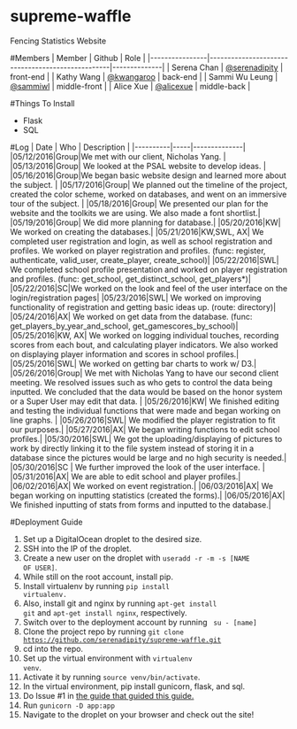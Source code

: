 # supreme-waffle
Fencing Statistics Website

#Members
| Member         | Github                                           | Role         |
|----------------|--------------------------------------------------|--------------|
| Serena Chan    | [@serenadipity](https://github.com/serenadipity) | front-end    |
| Kathy Wang     | [@kwangaroo](https://github.com/kwangaroo)       | back-end     |
| Sammi Wu Leung | [@sammiwl](https://github.com/sammiWL)           | middle-front |
| Alice Xue      | [@alicexue](https://github.com/alicexue)         | middle-back  |

#Things To Install
* Flask
* SQL

#Log
|   Date   | Who | Description  |
|----------|-----|--------------|
|05/12/2016|Group|We met with our client, Nicholas Yang. |
|05/13/2016|Group| We looked at the PSAL website to develop ideas. |
|05/16/2016|Group|We began basic website design and learned more about the subject. |
|05/17/2016|Group| We planned out the timeline of the project, created the color scheme, worked on databases, and went on an immersive tour of the subject. |
|05/18/2016|Group| We presented our plan for the website and the toolkits we are using. We also made a font shortlist.|
|05/19/2016|Group| We did more planning for database.|
|05/20/2016|KW| We worked on creating the databases.|
|05/21/2016|KW,SWL, AX| We completed user registration and login, as well as school registration and profiles. We worked on player registration and profiles. (func: register, authenticate, valid_user, create_player, create_school)|
|05/22/2016|SWL| We completed school profile presentation and worked on player registration and profiles. (func: get_school, get_distinct_school, get_players*)|
|05/22/2016|SC|We worked on the look and feel of the user interface on the login/registration pages|
|05/23/2016|SWL| We worked on improving functionality of registration and getting basic ideas up. (route: directory)|
|05/24/2016|AX| We worked on get data from the database. (func: get_players_by_year_and_school, get_gamescores_by_school)|
|05/25/2016|KW, AX| We worked on logging individual touches, recording scores from each bout, and calculating player indicators. We also worked on displaying player information and scores in school profiles.|
|05/25/2016|SWL| We worked on getting bar charts to work w/ D3.|
|05/26/2016|Group| We met with Nicholas Yang to have our second client meeting. We resolved issues such as who gets to control the data being inputted. We concluded that the data would be based on the honor system or a Super User may edit that data. | 
|05/26/2016|KW| We finished editing and testing the individual functions that were made and began working on line graphs. |
|05/26/2016|SWL| We modified the player registration to fit our purposes.|
|05/27/2016|AX| We began writing functions to edit school profiles.|
|05/30/2016|SWL| We got the uploading/displaying of pictures to work by directly linking it to the file system instead of storing it in a database since the pictures would be large and no high security is needed.|
|05/30/2016|SC | We further improved the look of the user interface. |
|05/31/2016|AX| We are able to edit school and player profiles.|
|06/02/2016|AX| We worked on event registration.|
|06/03/2016|AX| We began working on inputting statistics (created the forms).|
|06/05/2016|AX| We finished inputting of stats from forms and inputted to the database.|

#Deployment Guide 
1. Set up a DigitalOcean droplet to the desired size. 
2. SSH into the IP of the droplet. 
3. Create a new user on the droplet with <code>useradd -r -m -s [NAME OF USER]</code>.
4. While still on the root account, install pip. 
5. Install virtualenv by running <code>pip install virtualenv.</code>
6. Also, install git and nginx by running <code>apt-get install git</code> and <code>apt-get install nginx</code>, respectively.
7. Switch over to the deployment account by running <code> su - [name] </code>
8. Clone the project repo by running <code>git clone https://github.com/serenadipity/supreme-waffle.git </code>
9. cd into the repo. 
10. Set up the virtual environment with <code>virtualenv venv</code>.
11. Activate it by running <code>source venv/bin/activate</code>.
12. In the virtual environment, pip install gunicorn, flask, and sql. 
13. Do Issue #1 in <a href="https://blog.marksteve.com/deploy-a-flask-application-inside-a-digitalocean-droplet/">the guide that guided this guide.</a>
14. Run <code>gunicorn -D app:app</code>
15. Navigate to the droplet on your browser and check out the site!
